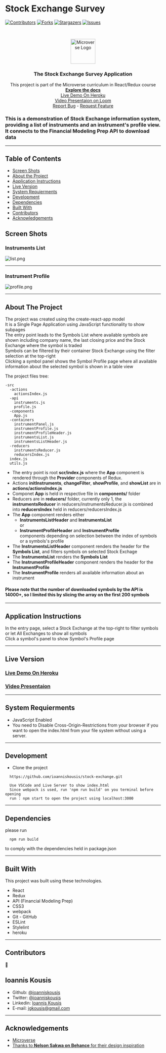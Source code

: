 # Stock Exchange Survey

<!--
*** Thanks for checking out this README Template. If you have a suggestion that would
*** make this better, please fork the repo and create a pull request or simply open
*** an issue with the tag "enhancement".
*** Thanks again! Now go create something AMAZING! :D
-->

<!-- PROJECT SHIELDS -->
<!--
*** I'm using markdown "reference style" links for readability.
*** Reference links are enclosed in brackets [ ] instead of parentheses ( ).
*** See the bottom of this document for the declaration of the reference variables
*** for contributors-url, forks-url, etc. This is an optional, concise syntax you may use.
*** https://www.markdownguide.org/basic-syntax/#reference-style-links
-->

[![Contributors][contributors-shield]][contributors-url]
[![Forks][forks-shield]][forks-url]
[![Stargazers][stars-shield]][stars-url]
[![Issues][issues-shield]][issues-url]

<!-- PROJECT LOGO -->
<br />
<p align="center">
  <a href="https://github.com/ioanniskousis/stock-exchange">
    <img src="src/microverse.png" alt="Microverse Logo" width="80" height="80">
  </a>
  
  <h3 align="center">The Stock Exchange Survey Application</h3>
  
  <p align="center">
    This project is part of the Microverse curriculum in React/Redux course
    <br />
    <a href="https://github.com/ioanniskousis/stock-exchange"><strong>Explore the docs</strong></a>
    <br />
    <a href="https://stock-exchange-jgk.herokuapp.com">Live Demo On Heroku</a>
    <br />
    <a href="https://www.loom.com/share/c0904f53e7ed4176a39029d0bba58339">Video Presentaion on Loom</a>
    <br />
    <a href="https://github.com/ioanniskousis/stock-exchange/issues">Report Bug</a>
    <span> - </span>
    <a href="https://github.com/ioanniskousis/stock-exchange/issues">Request Feature</a>
  </p>
</p>

### This is a demonstration of Stock Exchange information system, providing a list of instruments and an instrument's profile view. It connects to the **Financial Modeling Prep API**  to download data

<hr />

<!-- TABLE OF CONTENTS -->

## Table of Contents

- [Screen Shots](#screen-shots)
- [About the Project](#about-the-project)
- [Application Instructions](#application-instructions)
- [Live Version](#live-version)
- [System Requierments](#system-requierments)
- [Development](#development)
- [Dependencies](#dependencies)
- [Built With](#built-with)
- [Contributors](#contributors)
- [Acknowledgements](#acknowledgements)

## Screen Shots

### Instruments List
<img src="./src/resources/list.png" alt="list.png">
<hr />

### Instrument Profile
<img src="./src/resources/profile.png" alt="profile.png">
<hr />

<!-- ABOUT THE PROJECT -->

## About The Project

The project was created using the create-react-app model  
It is a Single Page Application using JavaScript functionality to show subpages   
The entry point leads to the Symbols List where available symbols are shown including company name, the last closing price and the Stock Exchange where the symbol is traded  
Symbols can be filtered by their container Stock Exchange using the filter selection at the top-right  
Clicking a symbol panel shows the Symbol Profile page where all available information about the selected symbol is shown in a table view  

The project files tree:

```
-src  
  -actions  
    actionsIndex.js  
  -api
    instruments.js  
    profile.js  
  -components  
    App.js  
  -containers  
    instrumentPanel.js  
    instrumentProfile.js  
    instrumentProfileHeader.js  
    instrumentsList.js  
    instrumentsListHeader.js  
  -reducers  
    instrumentsReducer.js  
    reducersIndex.js  
  index.js  
  utils.js  
```
  - The entry point is root **scr/index.js** where the **App** component is rendered through the **Provider** components of Redux. 
  - Actions **initInstruments**, **changeFilter**, **showProfile**, and **showList** are in **actions/actionsIndex.js**  
  - Componet **App** is held in respective file in **components/** folder  
  - Reducers are in **reducers/** folder, currently only 1, the **instrumentsReducer** in reducers/instrumentsReducer.js is combined into **reducersIndex** held in reducers/reducersIndex.js  
  - The **App** component renders either 
    - **InstrumentsListHeader** and **InstrumentsList**  
    or  
    - **InstrumentProfileHeader** and **InstrumentProfile**  
    components depending on selection between the index of symbols or a symbols's profile
  - The **InstrumentsListHeader** component renders the header for the **Symbols List**, and filters symbols on selected Stock Exchage  
  - The **InstrumentsList** renders the **Symbols List**  
  - The **InstrumentProfileHeader** component renders the header for the **InstrumentProfile**  
  - The **InstrumentProfile** renders all available information about an instrument  

#### Please note that the number of downloaded symbols by the API is 14000+, so I limited this by slicing the array on the first 200 symbols
<hr/>

<!-- ABOUT THE PROJECT -->

## Application Instructions
  In the entry page, select a Stock Exchange at the top-right to filter symbols or let All Exchanges to show all symbols  
  Click a symbol's panel to show Symbol's Profile page  

<hr/>

## Live Version

### [Live Demo On Heroku](https://stock-exchange-jgk.herokuapp.com)
### [Video Presentaion](https://www.loom.com/share/c0904f53e7ed4176a39029d0bba58339)
<hr/>

## System Requierments

- JavaScript Enabled
- You need to Disable Cross-Origin-Restrictions from your browser if you want to open the index.html from your file system without using a server.

<hr/>

## Development

- Clone the project

```
  https://github.com/ioanniskousis/stock-exchange.git

  Use VSCode and Live Server to show index.html
  Since webpack is used, run 'npm run build' on you terminal before opening  
  run : npm start to open the project using localhost:3000  
```

<hr/>

## Dependencies

please run

```
  npm run build
```

to comply with the dependencies held in package.json

<hr/>

## Built With

This project was built using these technologies.

- React
- Redux
- API (Financial Modeling Prep)
- CSS3
- webpack
- Git - GitHub
- ESLint
- Stylelint
- heroku

<hr/>

<!-- CONTACT -->

## Contributors

:bust_in_silhouette:
## Ioannis Kousis

- Github: [@ioanniskousis](https://github.com/ioanniskousis)
- Twitter: [@ioanniskousis](https://twitter.com/ioanniskousis)
- Linkedin: [Ioannis Kousis](https://www.linkedin.com/in/jgkousis)
- E-mail: jgkousis@gmail.com
​
<hr/>
<!-- ACKNOWLEDGEMENTS -->

## Acknowledgements

- [Microverse](https://www.microverse.org/)
- [Thanks to **Nelson Sakwa on Behance** for their design inspiration](https://www.behance.net/sakwadesignstudio)

<!-- MARKDOWN LINKS & IMAGES -->
<!-- https://www.markdownguide.org/basic-syntax/#reference-style-links -->

[contributors-shield]: https://img.shields.io/github/contributors/ioanniskousis/stock-exchange.svg?style=flat-square
[contributors-url]: https://github.com/ioanniskousis/stock-exchange/graphs/contributors
[forks-shield]: https://img.shields.io/github/forks/ioanniskousis/stock-exchange.svg?style=flat-square
[forks-url]: https://github.com/ioanniskousis/stock-exchange/network/members
[stars-shield]: https://img.shields.io/github/stars/ioanniskousis/stock-exchange.svg?style=flat-square
[stars-url]: https://github.com/ioanniskousis/stock-exchange/stargazers
[issues-shield]: https://img.shields.io/github/issues/ioanniskousis/stock-exchange.svg?style=flat-square
[issues-url]: https://github.com/ioanniskousis/stock-exchange/issues
